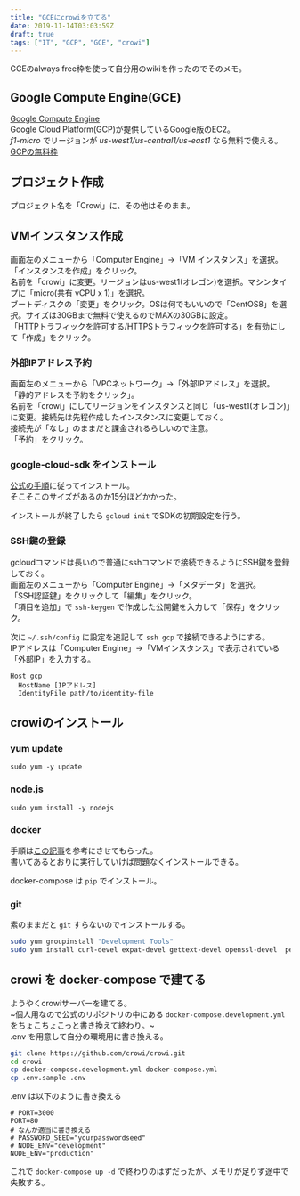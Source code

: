 ```yaml
---
title: "GCEにcrowiを立てる"
date: 2019-11-14T03:03:59Z
draft: true
tags: ["IT", "GCP", "GCE", "crowi"]
---
```


GCEのalways free枠を使って自分用のwikiを作ったのでそのメモ。  

## Google Compute Engine(GCE)

[Google Compute Engine](https://cloud.google.com/compute/docs?hl=ja)  
Google Cloud Platform(GCP)が提供しているGoogle版のEC2。  
*f1-micro* でリージョンが *us-west1/us-central1/us-east1* なら無料で使える。[GCPの無料枠](https://cloud.google.com/free/docs/gcp-free-tier)

## プロジェクト作成

プロジェクト名を「Crowi」に、その他はそのまま。

## VMインスタンス作成

画面左のメニューから「Computer Engine」→「VM インスタンス」を選択。  
「インスタンスを作成」をクリック。  
名前を「crowi」に変更。リージョンはus-west1(オレゴン)を選択。マシンタイプに「micro(共有 vCPU x 1)」を選択。  
ブートディスクの「変更」をクリック。OSは何でもいいので「CentOS8」を選択。サイズは30GBまで無料で使えるのでMAXの30GBに設定。  
「HTTPトラフィックを許可する/HTTPSトラフィックを許可する」を有効にして「作成」をクリック。

### 外部IPアドレス予約

画面左のメニューから「VPCネットワーク」→「外部IPアドレス」を選択。
「静的アドレスを予約をクリック」。  
名前を「crowi」にしてリージョンをインスタンスと同じ「us-west1(オレゴン)」に変更。接続先は先程作成したインスタンスに変更しておく。  
接続先が「なし」のままだと課金されるらしいので注意。  
「予約」をクリック。

### google-cloud-sdk をインストール

[公式の手順](https://cloud.google.com/sdk/downloads)に従ってインストール。  
そこそこのサイズがあるのか15分ほどかかった。  

インストールが終了したら `gcloud init` でSDKの初期設定を行う。

### SSH鍵の登録

gcloudコマンドは長いので普通にsshコマンドで接続できるようにSSH鍵を登録しておく。  
画面左のメニューから「Computer Engine」→「メタデータ」を選択。  
「SSH認証鍵」をクリックして「編集」をクリック。  
「項目を追加」で `ssh-keygen` で作成した公開鍵を入力して「保存」をクリック。  

次に `~/.ssh/config` に設定を追記して `ssh gcp` で接続できるようにする。  
IPアドレスは「Computer Engine」→「VMインスタンス」で表示されている「外部IP」を入力する。

```
Host gcp
  HostName [IPアドレス]
  IdentityFile path/to/identity-file
```

## crowiのインストール

### yum update

`sudo yum -y update`

### node.js

`sudo yum install -y nodejs`

### docker

手順は[この記事](https://qiita.com/dora_2562/items/24691d3bec4c99c1d794)を参考にさせてもらった。  
書いてあるとおりに実行していけば問題なくインストールできる。

docker-compose は `pip` でインストール。  

### git

素のままだと `git` すらないのでインストールする。

```sh
sudo yum groupinstall "Development Tools"
sudo yum install curl-devel expat-devel gettext-devel openssl-devel  perl-CPAN perl-devel zlib-devel
```

## crowi を docker-compose で建てる

ようやくcrowiサーバーを建てる。  
~個人用なので公式のリポジトリの中にある `docker-compose.development.yml` をちょこちょこっと書き換えて終わり。~  
.env を用意して自分の環境用に書き換える。

```sh
git clone https://github.com/crowi/crowi.git
cd crowi
cp docker-compose.development.yml docker-compose.yml
cp .env.sample .env
```

.env は以下のように書き換える

```
# PORT=3000
PORT=80
# なんか適当に書き換える
# PASSWORD_SEED="yourpasswordseed"
# NODE_ENV="development"
NODE_ENV="production"
```

これで `docker-compose up -d` で終わりのはずだったが、メモリが足りず途中で失敗する。  

